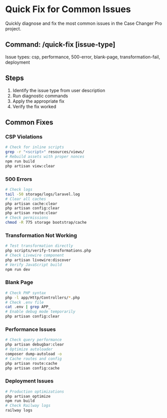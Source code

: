 # Quick Fix for Common Issues

Quickly diagnose and fix the most common issues in the Case Changer Pro project.

## Command: /quick-fix [issue-type]

Issue types: csp, performance, 500-error, blank-page, transformation-fail, deployment

## Steps

1. Identify the issue type from user description
2. Run diagnostic commands
3. Apply the appropriate fix
4. Verify the fix worked

## Common Fixes

### CSP Violations
```bash
# Check for inline scripts
grep -r "<script>" resources/views/
# Rebuild assets with proper nonces
npm run build
php artisan view:clear
```

### 500 Errors
```bash
# Check logs
tail -50 storage/logs/laravel.log
# Clear all caches
php artisan cache:clear
php artisan config:clear
php artisan route:clear
# Check permissions
chmod -R 775 storage bootstrap/cache
```

### Transformation Not Working
```bash
# Test transformation directly
php scripts/verify-transformations.php
# Check Livewire component
php artisan livewire:discover
# Verify JavaScript build
npm run dev
```

### Blank Page
```bash
# Check PHP syntax
php -l app/Http/Controllers/*.php
# Check .env file
cat .env | grep APP_
# Enable debug mode temporarily
php artisan config:clear
```

### Performance Issues
```bash
# Check query performance
php artisan debugbar:clear
# Optimize autoloader
composer dump-autoload -o
# Cache routes and config
php artisan route:cache
php artisan config:cache
```

### Deployment Issues
```bash
# Production optimizations
php artisan optimize
npm run build
# Check Railway logs
railway logs
```